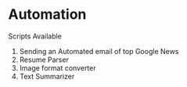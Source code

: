 # Automation
Scripts Available
1. Sending an Automated email of top Google News
2. Resume Parser
3. Image format converter
4. Text Summarizer
